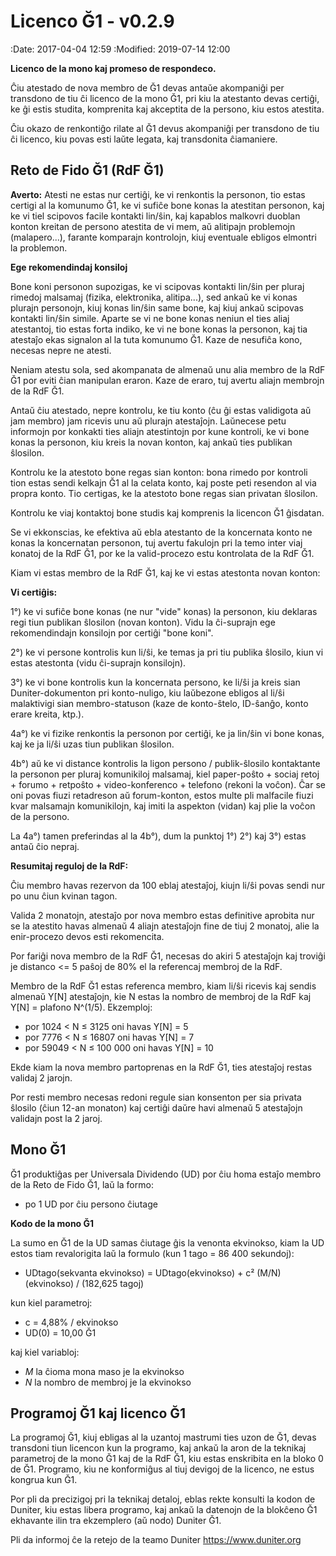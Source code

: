 Licenco Ğ1 - v0.2.9
===================

:Date: 2017-04-04 12:59
:Modified: 2019-07-14 12:00

**Licenco de la mono kaj promeso de respondeco.**

Ĉiu atestado de nova membro de Ğ1 devas antaŭe akompaniĝi per transdono de tiu ĉi licenco de la mono Ğ1, pri kiu la atestanto devas certiĝi, ke ĝi estis studita, komprenita kaj akceptita de la persono, kiu estos atestita.

Ĉiu okazo de renkontiĝo rilate al Ğ1 devus akompaniĝi per transdono de tiu ĉi licenco, kiu povas esti laŭte legata, kaj transdonita ĉiamaniere.

Reto de Fido Ğ1 (RdF Ğ1)
------------------------------

**Averto:** Atesti ne estas nur certiĝi, ke vi renkontis la personon, tio estas certigi al la komunumo Ğ1, ke vi sufiĉe bone konas la atestitan personon, kaj ke vi tiel scipovos facile kontakti lin/ŝin, kaj kapablos malkovri duoblan konton kreitan de persono atestita de vi mem, aŭ alitipajn problemojn (malapero...), farante komparajn kontrolojn, kiuj eventuale ebligos elmontri la problemon.

**Ege rekomendindaj konsiloj**

Bone koni personon supozigas, ke vi scipovas kontakti lin/ŝin per pluraj rimedoj malsamaj (fizika, elektronika, alitipa...), sed ankaŭ ke vi konas plurajn personojn, kiuj konas lin/ŝin same bone, kaj kiuj ankaŭ scipovas kontakti lin/ŝin simile. Aparte se vi ne bone konas neniun el ties aliaj atestantoj, tio estas forta indiko, ke vi ne bone konas la personon, kaj tia atestaĵo ekas signalon al la tuta komunumo Ğ1. Kaze de nesufiĉa kono, necesas nepre ne atesti.

Neniam atestu sola, sed akompanata de almenaŭ unu alia membro de la RdF Ğ1 por eviti ĉian manipulan eraron. Kaze de eraro, tuj avertu aliajn membrojn de la RdF Ğ1.

Antaŭ ĉiu atestado, nepre kontrolu, ke tiu konto (ĉu ĝi estas validigota aŭ jam membro) jam ricevis unu aŭ plurajn atestaĵojn. Laŭnecese petu informojn por konkakti ties aliajn atestintojn por kune kontroli, ke vi bone konas la personon, kiu kreis la novan konton, kaj ankaŭ ties publikan ŝlosilon.

Kontrolu ke la atestoto bone regas sian konton: bona rimedo por kontroli tion estas sendi kelkajn Ğ1 al la celata konto, kaj poste peti resendon al via propra konto. Tio certigas, ke la atestoto bone regas sian privatan ŝlosilon.

Kontrolu ke viaj kontaktoj bone studis kaj komprenis la licencon Ğ1 ĝisdatan.

Se vi ekkonscias, ke efektiva aŭ ebla atestanto de la koncernata konto ne konas la koncernatan personon, tuj avertu fakulojn pri la temo inter viaj konatoj de la RdF Ğ1, por ke la valid-procezo estu kontrolata de la RdF Ğ1.

Kiam vi estas membro de la RdF Ğ1, kaj ke vi estas atestonta novan konton:


**Vi certiĝis:**

1°) ke vi sufiĉe bone konas (ne nur "vide" konas) la personon, kiu deklaras regi tiun publikan ŝlosilon (novan konton). Vidu la ĉi-suprajn ege rekomendindajn konsilojn por certiĝi "bone koni".

2°) ke vi persone kontrolis kun li/ŝi, ke temas ja pri tiu publika ŝlosilo, kiun vi estas atestonta (vidu ĉi-suprajn konsilojn).

3°) ke vi bone kontrolis kun la koncernata persono, ke li/ŝi ja kreis sian Duniter-dokumenton pri konto-nuligo, kiu laŭbezone ebligos al li/ŝi malaktivigi sian membro-statuson (kaze de konto-ŝtelo, ID-ŝanĝo, konto erare kreita, ktp.).

4a°) ke vi fizike renkontis la personon por certiĝi, ke ja lin/ŝin vi bone konas, kaj ke ja li/ŝi uzas tiun publikan ŝlosilon.

4b°) aŭ ke vi distance kontrolis la ligon persono / publik-ŝlosilo kontaktante la personon per pluraj komunikiloj malsamaj, kiel paper-poŝto + sociaj retoj + forumo + retpoŝto + video-konferenco + telefono (rekoni la voĉon). Ĉar se oni povas fiuzi retadreson aŭ forum-konton, estos multe pli malfacile fiuzi kvar malsamajn komunikilojn, kaj imiti la aspekton (vidan) kaj plie la voĉon de la persono.

La 4a°) tamen preferindas al la 4b°), dum la punktoj 1°) 2°) kaj 3°) estas antaŭ ĉio nepraj.

**Resumitaj reguloj de la RdF:**

Ĉiu membro havas rezervon da 100 eblaj atestaĵoj, kiujn li/ŝi povas sendi nur po unu ĉiun kvinan tagon.

Valida 2 monatojn, atestaĵo por nova membro estas definitive aprobita nur se la atestito havas almenaŭ 4 aliajn atestaĵojn fine de tiuj 2 monatoj, alie la enir-procezo devos esti rekomencita.

Por fariĝi nova membro de la RdF Ğ1, necesas do akiri 5 atestaĵojn kaj troviĝi je distanco <= 5 paŝoj de 80% el la referencaj membroj de la RdF.

Membro de la RdF Ğ1 estas referenca membro, kiam li/ŝi ricevis kaj sendis almenaŭ Y[N] atestaĵojn, kie N estas la nombro de membroj de la RdF kaj Y[N] = plafono N^(1/5). Ekzemploj:

* por 1024 < N ≤ 3125 oni havas Y[N] = 5
* por 7776 < N ≤ 16807 oni havas Y[N] = 7
* por 59049 < N ≤ 100 000 oni havas Y[N] = 10

Ekde kiam la nova membro partoprenas en la RdF Ğ1, ties atestaĵoj restas validaj 2 jarojn.

Por resti membro necesas redoni regule sian konsenton per sia privata ŝlosilo (ĉiun 12-an monaton) kaj certiĝi daŭre havi almenaŭ 5 atestaĵojn validajn post la 2 jaroj.

Mono Ğ1
----------

Ğ1 produktiĝas per Universala Dividendo (UD) por ĉiu homa estaĵo membro de la Reto de Fido Ğ1, laŭ la formo:

* po 1 UD por ĉiu persono ĉiutage

**Kodo de la mono Ğ1**

La sumo en Ğ1 de la UD samas ĉiutage ĝis la venonta ekvinokso, kiam la UD estos tiam revalorigita laŭ la formulo (kun 1 tago = 86 400 sekundoj):

* UDtago(sekvanta ekvinokso) = UDtago(ekvinokso) + c² (M/N)(ekvinokso) / (182,625 tagoj)

kun kiel parametroj:

* c = 4,88% / ekvinokso
* UD(0) = 10,00 Ğ1

kaj kiel variabloj:

* *M* la ĉioma mona maso je la ekvinokso
* *N* la nombro de membroj je la ekvinokso

Programoj Ğ1 kaj licenco Ğ1
--------------------------

La programoj Ğ1, kiuj ebligas al la uzantoj mastrumi ties uzon de Ğ1, devas transdoni tiun licencon kun la programo, kaj ankaŭ la aron de la teknikaj parametroj de la mono Ğ1 kaj de la RdF Ğ1, kiu estas enskribita en la bloko 0 de Ğ1. Programo, kiu ne konformiĝus al tiuj devigoj de la licenco, ne estus kongrua kun Ğ1.

Por pli da precizigoj pri la teknikaj detaloj, eblas rekte konsulti la kodon de Duniter, kiu estas libera programo, kaj ankaŭ la datenojn de la blokĉeno Ğ1 ekhavante ilin tra ekzemplero (aŭ nodo) Duniter Ğ1.

Pli da informoj ĉe la retejo de la teamo Duniter https://www.duniter.org
